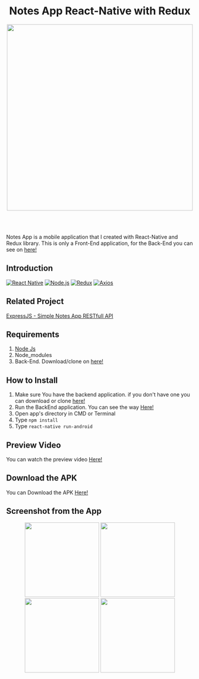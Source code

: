 <h1 align='center'>Notes App React-Native with Redux</h1>

<p align='center'>
  <a href='https://facebook.github.io/react-native/'>
  <img width="500" src='https://cdn-images-1.medium.com/max/1600/1*-B6I9Z__mLkkiSShRLR4iQ.png' />
  </a>
</p>

<br>
<br>


Notes App is a mobile application that I created with React-Native and Redux library. This is only a Front-End application, for the Back-End you can see on <a href="https://github.com/PxllPie/Notes-App-ExpressJs-BackEnd">here!</a>


## Introduction
[![React Native](https://img.shields.io/badge/React%20Native-0.59.9-blue.svg?style=rounded-square)](https://facebook.github.io/react-native/)
[![Node.js](https://img.shields.io/badge/Node.js-v.10.16-green.svg?style=rounded-square)](https://nodejs.org/)
[![Redux](https://img.shields.io/badge/Redux-v.4.0.1-blue.svg?style=rounded-square)](https://redux.js.org/)
[![Axios](https://img.shields.io/badge/Axios-v.0.19.0-66a1ff.svg?style=rounded-square)](https://github.com/axios/axios)

## Related Project
<a href="https://github.com/PxllPie/Notes-App-ExpressJs-BackEnd">ExpressJS - Simple Notes App RESTfull API</a>


## Requirements
1. <a href="https://nodejs.org/en/download/">Node Js</a>
2. Node_modules
3. Back-End. Download/clone on <a href="https://github.com/PxllPie/Notes-App-ExpressJs-BackEnd">here!</a>

## How to Install
1. Make sure You have the backend application. if you don't have one you can download or clone <a href="https://github.com/PxllPie/Notes-App-ExpressJs-BackEnd">here!</a>
2. Run the BackEnd application. You can see the way <a href="https://github.com/PxllPie/Notes-App-ExpressJs-BackEnd/blob/master/README.md" >Here!</a>
3. Open app's directory in CMD or Terminal
4. Type ` npm install `
5. Type ` react-native run-android `

## Preview Video 
You can watch the preview video <a href="https://drive.google.com/file/d/1-6Ta8n59yJgxYydgQ8duwhkGX614JfqZ/view?usp=sharing">Here!</a>

## Download the APK
You can Download the APK <a href="https://drive.google.com/file/d/1-6Ta8n59yJgxYydgQ8duwhkGX614JfqZ/view?usp=sharing">Here!</a>

## Screenshot from the App
<p align='center'>
  <span>
      <image width="200" src="https://user-images.githubusercontent.com/50565222/60763987-41c7ac00-a0aa-11e9-93d8-07d7aa2c225a.png" />
       <image width="200" src="https://user-images.githubusercontent.com/50565222/60763988-41c7ac00-a0aa-11e9-8a5d-e7d071089789.png" />
       <image width="200" src="https://user-images.githubusercontent.com/50565222/60763989-41c7ac00-a0aa-11e9-8157-901402101fde.png" />
       <image width="200" src="https://user-images.githubusercontent.com/50565222/60764015-f792fa80-a0aa-11e9-804a-b02fcdf12fba.png" />
  </span>
</p>
